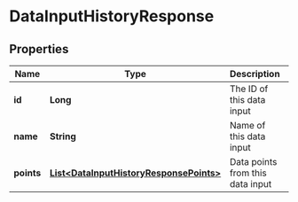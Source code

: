 
# DataInputHistoryResponse

## Properties
Name | Type | Description | Notes
------------ | ------------- | ------------- | -------------
**id** | **Long** | The ID of this data input |  [optional]
**name** | **String** | Name of this data input | 
**points** | [**List&lt;DataInputHistoryResponsePoints&gt;**](DataInputHistoryResponsePoints.md) | Data points from this data input |  [optional]




